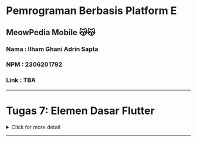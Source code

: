 # Pemrograman Berbasis Platform E
## MeowPedia Mobile 😽😽
### Nama : Ilham Ghani Adrin Sapta
### NPM  : 2306201792
### Link : TBA
---

# Tugas 7: Elemen Dasar Flutter

<details>
<summary>Click for more detail</summary>
<br>

## Deskripsi Tugas
Pada tugas ini, Saya akan mengimplementasikan aplikasi yang telah saya kembangkan menggunakan Flutter berdasarkan beberapa hal yang sudah saya pelajari selama tutorial.

## Checklist Tugas
- #### ✅  Membuat sebuah program Flutter baru dengan tema E-Commerce yang sesuai dengan tugas-tugas sebelumnya.
  Jalankan perintah `flutter create meowpedia_mobile` untuk inisialisasi project, lalu jalankan dengan flutter run untuk memeriksa apakah project sukses di build.
- #### ✅ Membuat tiga tombol sederhana dengan ikon dan teks untuk:
    - #### ✅ Melihat daftar produk (Lihat Daftar Produk)
    - #### ✅ Menambah produk (Tambah Produk)
    - #### ✅ Logout (Logout)
    
  1. Buat tiga tombol sederhana dengan ikon dan teks untuk:
     - "Lihat Item" untuk melihat daftar item
     - "Tambah Item" untuk menambah item baru
     - "Logout" untuk keluar dari aplikasi

  2. Buat widget `MyHomePage` yang berfungsi sebagai struktur utama dari halaman utama aplikasi.

  3. Buat kelas yang berperan sebagai model data untuk setiap tombol, menyimpan informasi seperti nama, ikon, dan warna tombol.

  4. Pada `MyHomePage`, siapkan data untuk tombol-tombol dengan membuat objek tombol sesuai data yang dibutuhkan (nama, ikon, dan warna) dan simpan dalam sebuah daftar bernama `items`.

  5. Buat widget bernama `ItemCard` yang akan menjadi child dari `MyHomePage` dan menangani setiap item di daftar `items`, membentuk setiap elemen menjadi tombol interaktif.

- #### ✅ Mengimplementasikan warna-warna yang berbeda untuk setiap tombol (Lihat Daftar Produk, Tambah Produk, dan Logout).
  1. **Membuat daftar warna**: Buat list `cardColors` berisi warna-warna berbeda yang akan digunakan untuk setiap tombol.

  2. **Menyiapkan daftar tombol**: Definisikan list `items` yang berisi data tiap tombol (nama dan ikon), misalnya "Lihat Daftar Produk", "Tambah Produk", dan "Logout".

  3. **Membuat widget tombol (ItemCard)**: Buat widget `ItemCard` yang menerima data tombol dan warna.

  4. **Menampilkan tombol di MyHomePage**: Pada `MyHomePage`, gunakan `GridView` untuk menampilkan `ItemCard` dengan memberikan warna dari `cardColors` berdasarkan indeks tombol.

  5. **Menjaga agar warna berbeda**: Atur warna tombol agar diambil berdasarkan urutan dalam `cardColors`, menggunakan operator modulus (`%`) agar warna terulang jika jumlah tombol lebih banyak dari warna yang tersedia.

- #### ✅ Memunculkan Snackbar dengan tulisan:
    - #### ✅ "Kamu telah menekan tombol Lihat Daftar Produk" ketika tombol Lihat Daftar Produk ditekan.
    - #### ✅ "Kamu telah menekan tombol Tambah Produk" ketika tombol Tambah Produk ditekan.
    - #### ✅ "Kamu telah menekan tombol Logout" ketika tombol Logout ditekan.
  
  Buat onTap Callback pada InkWell: Dalam widget ItemCard, tambahkan fungsi callback onTap pada widget InkWell. Di dalam fungsi ini, kita akan menampilkan Snackbar.
  
  Gunakan ScaffoldMessenger: Dalam callback onTap, gunakan ScaffoldMessenger.of(context) untuk mengakses Scaffold yang ada di dalam context dan memanipulasi Snackbar.
  
  Hide Current SnackBar: Sebelum menampilkan Snackbar baru, panggil hideCurrentSnackBar() untuk menyembunyikan Snackbar yang sedang ditampilkan (jika ada).
  
  Tampilkan Snackbar: Gunakan showSnackBar() dengan parameter yang berisi teks yang sesuai dengan tombol yang ditekan. Gunakan ${item.name} untuk menampilkan nama tombol yang bersangkutan dalam Snackbar.

#### ✅ Menjawab beberapa pertanyaan berikut pada README.md pada root_folder.

#### 1️⃣ Jelaskan apa yang dimaksud dengan stateless widget dan stateful widget, dan jelaskan perbedaan dari keduanya.
Di Flutter, StatelessWidget dan StatefulWidget adalah dua jenis widget utama yang digunakan berdasarkan kebutuhan perubahan tampilan. StatelessWidget tidak memiliki state internal, sehingga tampilannya tetap dan hanya dirender sekali saat pertama kali dipanggil, cocok untuk elemen statis seperti teks atau ikon. Sebaliknya, StatefulWidget memiliki state yang dapat berubah, memungkinkan tampilan untuk diperbarui setiap kali ada perubahan pada data atau interaksi pengguna, seperti tombol yang memicu peningkatan angka. Pada StatefulWidget, setiap perubahan state diproses melalui metode setState, yang akan menyebabkan tampilan dirender ulang. Jadi, perbedaannya terletak pada kemampuan StatefulWidget untuk memperbarui tampilan secara dinamis, sementara StatelessWidget hanya digunakan untuk tampilan yang tidak berubah.

#### 2️⃣ Sebutkan widget apa saja yang kamu gunakan pada proyek ini dan jelaskan fungsinya.
Dalam proyek ini, beberapa widget yang digunakan, yaitu:

1. MaterialApp: Widget ini adalah root dari aplikasi Flutter, yang mendefinisikan tema global, warna, dan halaman awal aplikasi (home).

2. MyHomePage: Widget ini merupakan halaman utama aplikasi yang menampilkan informasi dan daftar item. Ini adalah widget Stateless yang membungkus seluruh struktur halaman dalam sebuah Scaffold.

3. Scaffold: Scaffold menyediakan struktur dasar halaman, seperti AppBar di bagian atas dan body di tengah halaman. Scaffold memudahkan dalam membangun tata letak standar untuk aplikasi.

4. AppBar: Bagian dari Scaffold yang ditempatkan di bagian atas halaman dan digunakan untuk menampilkan judul aplikasi, dalam hal ini "Meowpedia".

5. Padding: Widget ini memberikan jarak atau padding di sekitar child widget, untuk memberikan ruang dan tata letak yang lebih rapi.

6. Column: Menyusun widget secara vertikal. Dalam aplikasi ini, Column digunakan untuk mengatur InfoCard dan item-item dalam daftar.

7. Row: Widget ini digunakan untuk menampilkan InfoCard secara horizontal di dalam halaman.

8. InfoCard: Widget custom yang merupakan StatelessWidget. Digunakan untuk menampilkan informasi pengguna seperti NPM, nama, dan kelas. Kartu ini menyusun title dan content secara vertikal.

9. ItemCard: Widget custom yang juga StatelessWidget. Digunakan untuk menampilkan setiap item di halaman utama dalam bentuk grid. ItemCard juga mendukung warna latar belakang yang berbeda-beda dan aksi onTap untuk menampilkan pesan.

10. GridView: Digunakan untuk menampilkan ItemCard dalam bentuk grid dengan 3 kolom. GridView menyesuaikan ukuran widget dengan tata letak grid yang diinginkan.

11. InkWell: Memberikan efek sentuhan pada ItemCard. InkWell digunakan bersama Material untuk memberikan interaksi visual ketika item ditekan.

12. SnackBar: Digunakan untuk menampilkan pesan singkat di bagian bawah layar saat pengguna menekan salah satu item di ItemCard.

13. Icon dan Text: Menampilkan ikon dan teks dalam setiap ItemCard. Icon menampilkan gambar kecil sesuai dengan item, sedangkan Text digunakan untuk menampilkan nama dari item tersebut.

#### 3️⃣ Apa fungsi dari setState()? Jelaskan variabel apa saja yang dapat terdampak dengan fungsi tersebut.
Fungsi `setState()` dalam Flutter digunakan untuk memberitahukan framework bahwa ada perubahan pada variabel-variabel yang memengaruhi tampilan UI, sehingga framework dapat merender ulang widget yang terkait. Biasanya, variabel yang berada dalam `StatefulWidget` dapat terpengaruh oleh `setState()`, seperti variabel yang menyimpan data dinamis atau yang diubah saat aplikasi berjalan. Dengan memanggil `setState()`, perubahan variabel akan tercermin di UI, memungkinkan interaksi yang responsif dan dinamis, misalnya pada tampilan teks, warna, atau komponen yang bergantung pada variabel tersebut.
#### 4️⃣ Jelaskan perbedaan antara const dengan final.
const dan final adalah kata kunci di Dart yang digunakan untuk mendeklarasikan variabel yang nilainya tetap. final digunakan untuk nilai yang diinisialisasi sekali pada runtime dan tidak dapat diubah. const digunakan untuk nilai tetap yang sudah diketahui pada waktu kompilasi, bersifat immutable, dan konstan sepanjang aplikasi.
#### ✅ Jelaskan bagaimana cara kamu mengimplementasikan checklist-checklist di atas.

#### ✅  Melakukan add-commit-push ke GitHub.

</details>


---
